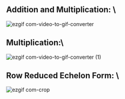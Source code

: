 ## Addition and Multiplication: \
![ezgif com-video-to-gif-converter](https://github.com/Th0masB20/Vector-Calculator/assets/79704094/4a3eb187-1913-4dd8-80a8-bd7059c4e126)

## Multiplication:\
![ezgif com-video-to-gif-converter (1)](https://github.com/Th0masB20/Vector-Calculator/assets/79704094/04d8fcc9-c167-4a12-b0e0-1cb822030f61)

## Row Reduced Echelon Form: \
![ezgif com-crop](https://github.com/Th0masB20/Vector-Calculator/assets/79704094/000f2ca0-30ec-4c8d-aa7d-52382add1378)
